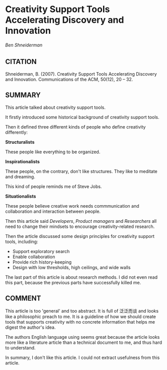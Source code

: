 # Creativity Support Tools Accelerating Discovery and Innovation 
###### Ben Shneiderman

## CITATION
Shneiderman, B. (2007). Creativity Support Tools Accelerating Discovery and Innovation. Communications of the ACM, 50(12), 20 – 32.

## SUMMARY

This article talked about creativity support tools.

It firstly introduced some historical background of creativity support tools.

Then it defined three different kinds of people who define creativity differently:

**Structuralists**

These people like everything to be organized.

**Inspirationalists**

These people, on the contrary, don't like structures. They like to meditate and dreaming.

This kind of people reminds me of Steve Jobs.

**Situationalists**

These people believe creative work needs commmunication and collaboration and interaction between people.

Then this article said *Developers*, *Product managers* and *Researchers* all need to change their mindsets to encourage creativity-related research.

Then the article discussed some design principles for creativity support tools, including:

* Support exploratory search
* Enable collaboration
* Provide rich history-keeping
* Design with low thresholds, high ceilings, and wide walls

The last part of this article is about research methods. I did not even read this part, because the previous parts have successfully killed me.

## COMMENT

This article is too 'general' and too abstract. It is full of 泛泛而谈 and looks like a philosophic preach to me. It is a guideline of how we should create tools that supports creativity with no concrete information that helps me digest the author's idea.

The authors English language using seems great because the article looks more like a literature article than a technical document to me, and thus hard to understand.

In summary, I don't like this article. I could not extract usefulness from this article.
